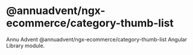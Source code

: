 
# @annuadvent/ngx-ecommerce/category-thumb-list

Annu Advent @annuadvent/ngx-ecommerce/category-thumb-list Angular Library module.

